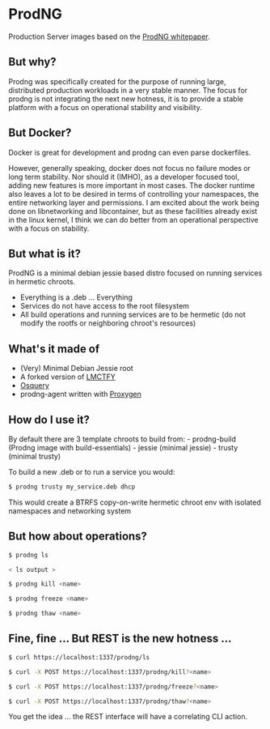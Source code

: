 ProdNG
======

Production Server images based on the [ProdNG whitepaper](ProdNG-WhitePaper.pdf).

## But why?
Prodng was specifically created for the purpose of running large, distributed
production workloads in a very stable manner. The focus for prodng is not
integrating the next new hotness, it is to provide a stable platform with a
focus on operational stability and visibility.

## But Docker?
Docker is great for development and prodng can even parse dockerfiles.

However, generally speaking, docker does not focus no failure modes or
long term stability. Nor should it (IMHO), as a developer focused
tool, adding new features is more important in most cases. The docker
runtime also leaves a lot to be desired in terms of controlling your namespaces,
the entire networking layer and permissions. I am excited about the work being
done on libnetworking and libcontainer, but as these facilities already exist
in the linux kernel, I think we can do better from an operational perspective with
a focus on stability.

## But what is it?
ProdNG is a minimal debian jessie based distro focused on running services in hermetic chroots.

- Everything is a .deb ... Everything
- Services do not have access to the root filesystem
- All build operations and running services are to be hermetic (do not modify the rootfs or neighboring chroot's resources)

## What's it made of
+ (Very) Minimal Debian Jessie root
+ A forked version of [LMCTFY](https://github.com/xjdr/lmctfy)
+ [Osquery](https://github.com/facebook/osquery)
+ prodng-agent written with [Proxygen](https://github.com/facebook/proxygen)

## How do I use it?
By default there are 3 template chroots to build from:
    - prodng-build (Prodng image with build-essentials)
    - jessie (minimal jessie)
    - trusty (minimal trusty)

To build a new .deb or to run a service you would:

``` bash
$ prodng trusty my_service.deb dhcp
```

This would create a BTRFS copy-on-write hermetic chroot env with isolated namespaces and networking system

## But how about operations?

``` bash
$ prodng ls

< ls output >

$ prodng kill <name>

$ prodng freeze <name>

$ prodng thaw <name>
```

## Fine, fine ... But REST is the new hotness ...

``` bash
$ curl https://localhost:1337/prodng/ls

$ curl -X POST https://localhost:1337/prodng/kill?<name>

$ curl -X POST https://localhost:1337/prodng/freeze?<name>

$ curl -X POST https://localhost:1337/prodng/thaw?<name>

```

You get the idea ... the REST interface will have a correlating CLI action. 
